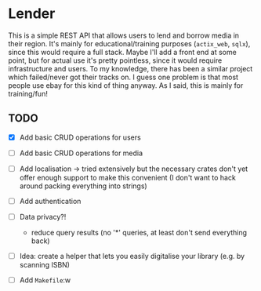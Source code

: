 # Lender

This is a simple REST API that allows users to lend and borrow media in their region. It's mainly for educational/training purposes (`actix_web`, `sqlx`), since this would require a full stack. Maybe I'll add a front end at some point, but for actual use it's pretty pointless, since it would require infrastructure and users. To my knowledge, there has been a similar project which failed/never got their tracks on. I guess one problem is that most people use ebay for this kind of thing anyway. As I said, this is mainly for training/fun!

## TODO

- [x] Add basic CRUD operations for users
- [ ] Add basic CRUD operations for media
- [ ] Add localisation
     &rarr; tried extensively but the necessary crates don't yet offer enough support to make this convenient (I don't want to hack around packing everything into strings)
- [ ] Add authentication
- [ ] Data privacy?!
  - reduce query results (no '\*' queries, at least don't send everything back)
- [ ] Idea: create a helper that lets you easily digitalise your library (e.g. by scanning ISBN)
- [ ] Add `Makefile`:w




